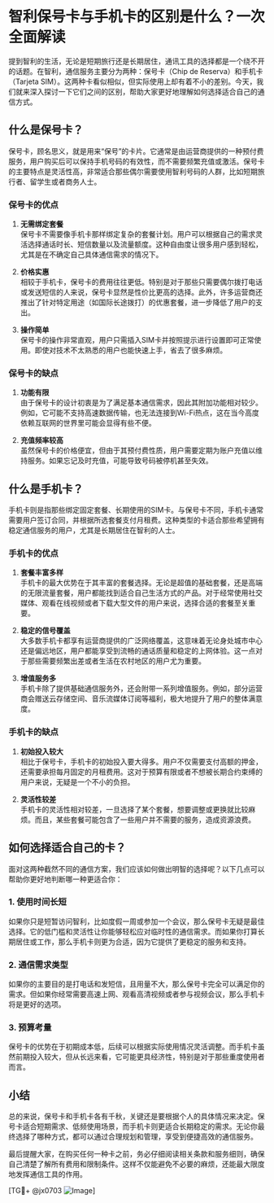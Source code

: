 # 智利保号卡与手机卡的区别是什么？一次全面解读

提到智利的生活，无论是短期旅行还是长期居住，通讯工具的选择都是一个绕不开的话题。在智利，通信服务主要分为两种：保号卡（Chip de Reserva）和手机卡（Tarjeta SIM）。这两种卡看似相似，但实际使用上却有着不小的差别。今天，我们就来深入探讨一下它们之间的区别，帮助大家更好地理解如何选择适合自己的通信方式。

## 什么是保号卡？

保号卡，顾名思义，就是用来“保号”的卡片。它通常是由运营商提供的一种预付费服务，用户购买后可以保持手机号码的有效性，而不需要频繁充值或激活。保号卡的主要特点是灵活性高，非常适合那些偶尔需要使用智利号码的人群，比如短期旅行者、留学生或者商务人士。

### 保号卡的优点

1. **无需绑定套餐**  
   保号卡不需要像手机卡那样绑定复杂的套餐计划。用户可以根据自己的需求灵活选择通话时长、短信数量以及流量额度。这种自由度让很多用户感到轻松，尤其是在不确定自己具体通信需求的情况下。

2. **价格实惠**  
   相较于手机卡，保号卡的费用往往更低。特别是对于那些只需要偶尔拨打电话或发送短信的人来说，保号卡显然是性价比更高的选择。此外，许多运营商还推出了针对特定用途（如国际长途拨打）的优惠套餐，进一步降低了用户的支出。

3. **操作简单**  
   保号卡的操作非常直观，用户只需插入SIM卡并按照提示进行设置即可正常使用。即使对技术不太熟悉的用户也能快速上手，省去了很多麻烦。

### 保号卡的缺点

1. **功能有限**  
   由于保号卡的设计初衷是为了满足基本通信需求，因此其附加功能相对较少。例如，它可能不支持高速数据传输，也无法连接到Wi-Fi热点，这在当今高度依赖互联网的世界里可能会显得有些不便。

2. **充值频率较高**  
   虽然保号卡的价格便宜，但由于其预付费性质，用户需要定期为账户充值以维持服务。如果忘记及时充值，可能导致号码被停机甚至失效。

## 什么是手机卡？

手机卡则是指那些绑定固定套餐、长期使用的SIM卡。与保号卡不同，手机卡通常需要用户签订合同，并根据所选套餐支付月租费。这种类型的卡适合那些希望拥有稳定通信服务的用户，尤其是长期居住在智利的人士。

### 手机卡的优点

1. **套餐丰富多样**  
   手机卡的最大优势在于其丰富的套餐选择。无论是超值的基础套餐，还是高端的无限流量套餐，用户都能找到适合自己生活方式的产品。对于经常使用社交媒体、观看在线视频或者下载大型文件的用户来说，选择合适的套餐至关重要。

2. **稳定的信号覆盖**  
   大多数手机卡都享有运营商提供的广泛网络覆盖，这意味着无论身处城市中心还是偏远地区，用户都能享受到流畅的通话质量和稳定的上网体验。这一点对于那些需要频繁出差或者生活在农村地区的用户尤为重要。

3. **增值服务多**  
   手机卡除了提供基础通信服务外，还会附带一系列增值服务。例如，部分运营商会赠送云存储空间、音乐流媒体订阅等福利，极大地提升了用户的整体满意度。

### 手机卡的缺点

1. **初始投入较大**  
   相比于保号卡，手机卡的初始投入要大得多。用户不仅需要支付高额的押金，还需要承担每月固定的月租费用。这对于预算有限或者不想被长期合约束缚的用户来说，无疑是一个不小的负担。

2. **灵活性较差**  
   手机卡的灵活性相对较差，一旦选择了某个套餐，想要调整或更换就比较麻烦。而且，某些套餐可能包含了一些用户并不需要的服务，造成资源浪费。

## 如何选择适合自己的卡？

面对这两种截然不同的通信方案，我们应该如何做出明智的选择呢？以下几点可以帮助你更好地判断哪一种更适合你：

### 1. 使用时间长短  
如果你只是短暂访问智利，比如度假一周或参加一个会议，那么保号卡无疑是最佳选择。它的低门槛和灵活性让你能够轻松应对临时性的通信需求。而如果你打算长期居住或工作，那么手机卡则更为合适，因为它提供了更稳定的服务和支持。

### 2. 通信需求类型  
如果你的主要目的是打电话和发短信，且用量不大，那么保号卡完全可以满足你的需求。但如果你经常需要高速上网、观看高清视频或者参与视频会议，那么手机卡将是更好的选项。

### 3. 预算考量  
保号卡的优势在于初期成本低，后续可以根据实际使用情况灵活调整。而手机卡虽然前期投入较大，但从长远来看，它可能更具经济性，特别是对于那些重度使用者而言。

## 小结

总的来说，保号卡和手机卡各有千秋，关键还是要根据个人的具体情况来决定。保号卡适合短期需求、低频使用场景，而手机卡则更适合长期稳定的需求。无论你最终选择了哪种方式，都可以通过合理规划和管理，享受到便捷高效的通信服务。

最后提醒大家，在购买任何一种卡之前，务必仔细阅读相关条款和服务细则，确保自己清楚了解所有费用和限制条件。这样不仅能避免不必要的麻烦，还能最大限度地发挥通信工具的作用。

[TG💪+ @jx0703 ![Image](https://github.com/user-attachments/assets/dbca1d08-cadb-493c-b0ec-ad6f7a83f270)]